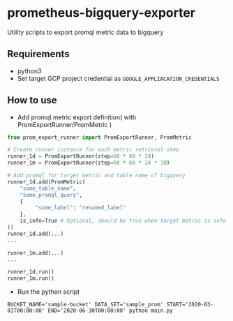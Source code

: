 # prometheus-bigquery-exporter
Utility scripts to export promql metric data to bigquery


## Requirements

- python3
- Set target GCP project credential as `GOOGLE_APPLIACATION_CREDENTIALS`


## How to use

- Add promql metric export definition( with PromExportRunner/PromMetric )

```python
from prom_export_runner import PromExportRunner, PromMetric

# Create runner instance for each metric retrieval step
runner_1d = PromExportRunner(step=60 * 60 * 24)
runner_1m = PromExportRunner(step=60 * 60 * 24 * 30)

# Add promql for target metric and table name of bigquery
runner_1d.add(PromMetric(
    "some_table_name",
    "some_promql_query",
    {
         "some_label": "renamed_label"
    },
    is_info=True # Optional, should be true when target metric is info type. 
))
runner_1d.add(...)
...

runner_1m.add(...)
...

runner_1d.run()
runner_1m.run()
```

- Run the python script

```shell script
BUCKET_NAME='sample-bucket' DATA_SET='sample_prom' START='2020-03-01T00:00:00' END='2020-06-30T00:00:00' python main.py
```